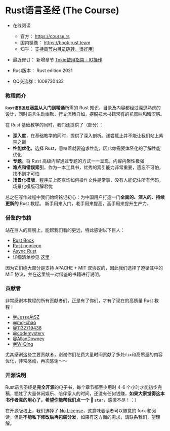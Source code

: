 # Rust语言圣经 (The Course)

- 在线阅读
  - 官方： https://course.rs
  - 国内镜像： https://book.rust.team
  - 知乎： [支持章节内目录跳转，很好用!](https://www.zhihu.com/column/c_1452781034895446017)

- 最近修订： 新增章节 [Tokio使用指南 - IO操作](https://zhuanlan.zhihu.com/p/462387088)
- Rust版本： Rust edition 2021
- QQ交流群：1009730433

### 教程简介

**`Rust语言圣经`**涵盖从**入门到精通**所需的 Rust 知识，目录及内容都经过深思熟虑的设计，同时语言生动幽默，行文流畅自如，摆脱技术书籍常有的机器味和晦涩感。

在 Rust 基础教学的同时，我们还提供了（部分）：

- **深入度**，在基础教学的同时，提供了深入剖析。浅尝辄止并不能让我们站上紫禁之巅
- **性能优化**，选择 Rust，意味着就要追求性能，因此你需要体系化的了解性能优化
- **专题**，将 Rust 高级内容通过专题的方式一一呈现，内容内聚性极强
- **难点和错误索引**，作为一本工具书，优秀的索引能力非常重要，遗忘不可怕，找不到才可怕
- **场景化模版**，程序员上网查询如何操作文件是常事，没有人能记住所有代码，场景化模版可解君忧

总之在写作过程中我们始终铭记初心：为中国用户打造一门**全面的、深入的、持续更新的** Rust 教程。 新手用来入门，老手用来提高，高手用来提升生产力。

### 借鉴的书籍

站在巨人的肩膀上，能帮我们看的更远，特此感谢以下巨人：

- [Rust Book](https://doc.rust-lang.org/book)
- [Rust nomicon](https://doc.rust-lang.org/nomicon/dot-operator.html)
- [Async Rust](https://rust-lang.github.io/async-book/01_getting_started/01_chapter.html)
- 详细清单参见 [这里](./book/writing-material/books.md)

因为它们绝大部分是支持 APACHE + MIT 双协议的，因此我们选择了遵循其中的 MIT 协议，并在这里统一对借鉴的书籍进行说明。

### 贡献者

非常感谢本教程的所有贡献者们，正是有了你们，才有了现在的高质量 Rust 教程！

- [@JesseAtSZ](https://github.com/JesseAtSZ)
- [@mg-chao](https://github.com/mg-chao)
- [@1132719438](https://github.com/1132719438)
- [@codemystery](https://github.com/codemystery)
- [@AllanDowney](https://github.com/AllanDowney)
- [@W-Qing](https://github.com/W-Qing)

尤其感谢这些主要贡献者，谢谢你们花费大量时间贡献了多处`fix`和高质量的内容优化，非常感动，再次感谢～～

### 开源说明

Rust语言圣经是**完全开源**的电子书，每个章节都至少用时 4-6 个小时才能初步完稿，牺牲了大量休闲娱乐、陪伴家人的时间，还没有任何钱赚，**如果大家觉得这本书作者真的用心了，希望你能帮我们点一个 🌟 `star`**，感激不尽！：）

在开源版权上，我们选择了 [No License](https://www.google.com.hk/url?sa=t&rct=j&q=&esrc=s&source=web&cd=&ved=2ahUKEwigkv-KtMT0AhXFdXAKHdI4BCcQFnoECAQQAw&url=https%3A%2F%2Fchoosealicense.com%2Fno-permission%2F&usg=AOvVaw3M2Q4IbdhnpJ2K71TF7SPB)，这意味着读者可以随意的 fork 和阅读，但是**不能私下修改后再包装分发**，如果有这方面的需求，请联系我们，望理解。
